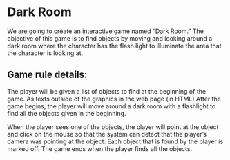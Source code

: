 # Dark Room

We are going to create an interactive game named “Dark Room.” The objective of this game is to find objects by moving and looking around a dark room where the character has the flash light to illuminate the area that the character is looking at.

## Game rule details: 

The player will be given a list of objects to find at the beginning of the game. 
As texts outside of the graphics in the web page (in HTML) 
After the game begins, the player will move around a dark room with a flashlight to find all the objects given in the beginning. 

When the player sees one of the objects, the player will point at the object and click on the mouse so that the system can detect that the player’s camera was pointing at the object. 
Each object that is found by the player is marked off. The game ends when the player finds all the objects. 
